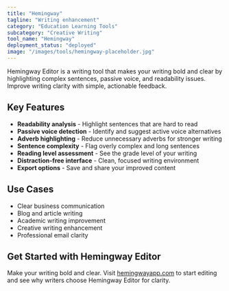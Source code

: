```yaml
---
title: "Hemingway"
tagline: "Writing enhancement"
category: "Education Learning Tools"
subcategory: "Creative Writing"
tool_name: "Hemingway"
deployment_status: "deployed"
image: "/images/tools/hemingway-placeholder.jpg"
---
```

Hemingway Editor is a writing tool that makes your writing bold and clear by highlighting complex sentences, passive voice, and readability issues. Improve writing clarity with simple, actionable feedback.

## Key Features

- **Readability analysis** - Highlight sentences that are hard to read
- **Passive voice detection** - Identify and suggest active voice alternatives
- **Adverb highlighting** - Reduce unnecessary adverbs for stronger writing
- **Sentence complexity** - Flag overly complex and long sentences
- **Reading level assessment** - See the grade level of your writing
- **Distraction-free interface** - Clean, focused writing environment
- **Export options** - Save and share your improved content

## Use Cases

- Clear business communication
- Blog and article writing
- Academic writing improvement
- Creative writing enhancement
- Professional email clarity

## Get Started with Hemingway Editor

Make your writing bold and clear. Visit [hemingwayapp.com](https://hemingwayapp.com) to start editing and see why writers choose Hemingway Editor for clarity.
